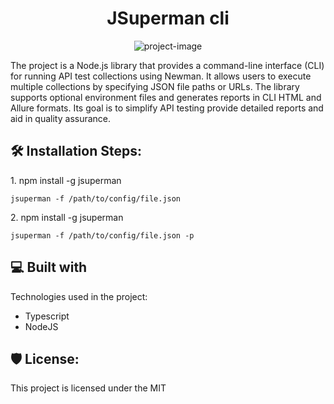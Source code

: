 <h1 id="title" align="center">JSuperman cli</h1>

<p align="center"><img src="https://socialify.git.ci/DumiJDev/superman/image?description=1&font=Inter&forks=1&issues=1&language=1&name=1&owner=1&pattern=Solid&pulls=1&stargazers=1&theme=Dark" alt="project-image"></p>

<p id="description">The project is a Node.js library that provides a command-line interface (CLI) for running API test collections using Newman. It allows users to execute multiple collections by specifying JSON file paths or URLs. The library supports optional environment files and generates reports in CLI HTML and Allure formats. Its goal is to simplify API testing provide detailed reports and aid in quality assurance.</p>

<h2>🛠️ Installation Steps:</h2>

<p>1. npm install -g jsuperman</p>

```
jsuperman -f /path/to/config/file.json
```

<p>2. npm install -g jsuperman</p>

```
jsuperman -f /path/to/config/file.json -p 
```

<h2>💻 Built with</h2>

Technologies used in the project:

* Typescript
* NodeJS

<h2>🛡️ License:</h2>

This project is licensed under the MIT
